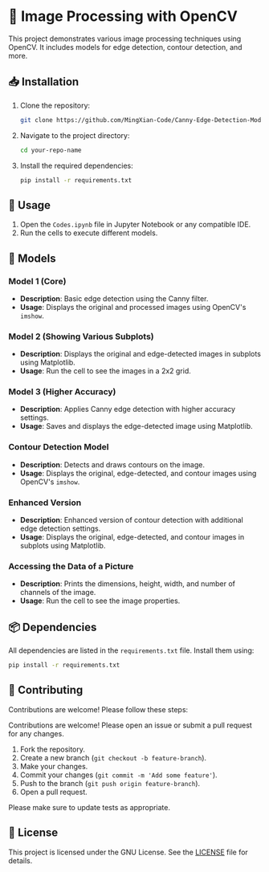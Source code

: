 # 📸 Image Processing with OpenCV

This project demonstrates various image processing techniques using OpenCV. It includes models for edge detection, contour detection, and more.

## 📥 Installation

1. Clone the repository:
    ```sh
    git clone https://github.com/MingXian-Code/Canny-Edge-Detection-Model.git
    ```
2. Navigate to the project directory:
    ```sh
    cd your-repo-name
    ```
3. Install the required dependencies:
    ```sh
    pip install -r requirements.txt
    ```

## 🚀 Usage

1. Open the `Codes.ipynb` file in Jupyter Notebook or any compatible IDE.
2. Run the cells to execute different models.

## 🧠 Models

### Model 1 (Core)
- **Description**: Basic edge detection using the Canny filter.
- **Usage**: Displays the original and processed images using OpenCV's `imshow`.

### Model 2 (Showing Various Subplots)
- **Description**: Displays the original and edge-detected images in subplots using Matplotlib.
- **Usage**: Run the cell to see the images in a 2x2 grid.

### Model 3 (Higher Accuracy)
- **Description**: Applies Canny edge detection with higher accuracy settings.
- **Usage**: Saves and displays the edge-detected image using Matplotlib.

### Contour Detection Model
- **Description**: Detects and draws contours on the image.
- **Usage**: Displays the original, edge-detected, and contour images using OpenCV's `imshow`.

### Enhanced Version
- **Description**: Enhanced version of contour detection with additional edge detection settings.
- **Usage**: Displays the original, edge-detected, and contour images in subplots using Matplotlib.

### Accessing the Data of a Picture
- **Description**: Prints the dimensions, height, width, and number of channels of the image.
- **Usage**: Run the cell to see the image properties.

## 📦 Dependencies

All dependencies are listed in the `requirements.txt` file. Install them using:
```sh
pip install -r requirements.txt
```

## 🤝 Contributing

Contributions are welcome! Please follow these steps:

Contributions are welcome! Please open an issue or submit a pull request for any changes.

1. Fork the repository.
2. Create a new branch (`git checkout -b feature-branch`).
3. Make your changes.
4. Commit your changes (`git commit -m 'Add some feature'`).
5. Push to the branch (`git push origin feature-branch`).
6. Open a pull request.

Please make sure to update tests as appropriate.

## 📄 License

This project is licensed under the GNU License. See the [LICENSE](LICENSE) file for details.
